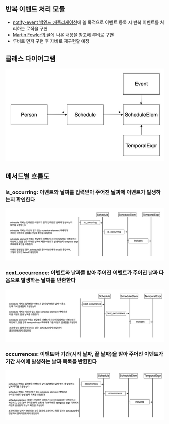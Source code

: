 ## 반복 이벤트 처리 모듈
- [notify-event 백엔드 애플리케이션](https://github.com/rogarithm/notify-event)에 쓸 목적으로 이벤트 등록 시 반복 이벤트를 처리하는 로직을 구현
- [Martin Fowler의 글](https://martinfowler.dev.org.tw/apsupp/recurring.pdf)에 나온 내용을 참고해 루비로 구현
- 루비로 먼저 구현 후 자바로 재구현할 예정

## 클래스 다이어그램

![클래스_다이어그램](./images/recurring-class-diagram.jpg)

## 메서드별 흐름도

### is_occurring: 이벤트와 날짜를 입력받아 주어진 날짜에 이벤트가 발생하는지 확인한다
![is_occurring](./images/recurring-flow1.jpg)

### next_occurrence: 이벤트와 날짜를 받아 주어진 이벤트가 주어진 날짜 다음으로 발생하는 날짜를 반환한다
![next_occurrence](./images/recurring-flow2.jpg)

### occurrences: 이벤트와 기간(시작 날짜, 끝 날짜)을 받아 주어진 이벤트가 기간 사이에 발생하는 날짜 목록을 반환한다
![occurrences](./images/recurring-flow3.jpg)
